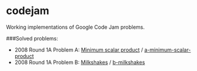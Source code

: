 # codejam
Working implementations of Google Code Jam problems.

###Solved problems:

* 2008 Round 1A Problem A: [Minimum scalar product] / [a-minimum-scalar-product]
* 2008 Round 1A Problem B: [Milkshakes] / [b-milkshakes]

[Minimum scalar product]:https://code.google.com/codejam/contest/32016/dashboard#s=p0
[Milkshakes]:https://code.google.com/codejam/contest/32016/dashboard#s=p1

[a-minimum-scalar-product]:tree/master/2008/round1a/a-minimum-scalar-product
[b-milkshakes]:tree/master/2008/round1a/b-milkshakes
